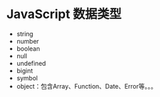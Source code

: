 # JavaScript 数据类型

- string
- number
- boolean
- null
- undefined
- bigint
- symbol
- object：包含Array、Function、Date、Error等。。。